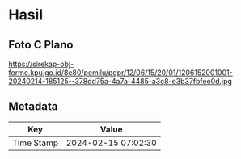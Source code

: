 # Hasil

## Foto C Plano

https://sirekap-obj-formc.kpu.go.id/8e80/pemilu/pdpr/12/06/15/20/01/1206152001001-20240214-185125--378dd75a-4a7a-4485-a3c8-e3b37fbfee0d.jpg


## Metadata

| Key        | Value               |
| ---------- | ------------------- |
| Time Stamp | 2024-02-15 07:02:30 |



